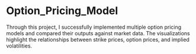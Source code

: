 # Option_Pricing_Model
Through this project, I successfully implemented multiple option pricing models and compared their outputs against market data.                  The visualizations highlight the relationships between strike prices, option prices, and implied volatilities. 
